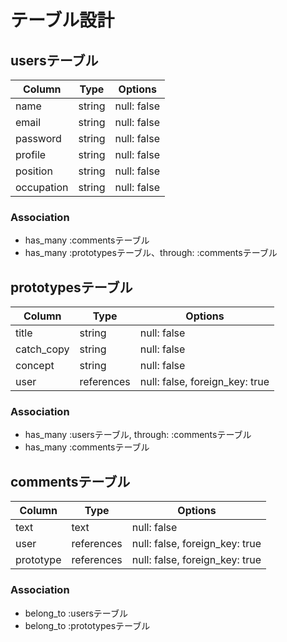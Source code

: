 # テーブル設計

## usersテーブル

| Column             | Type   | Options     |
| ------------------ | ------ | ----------- |
| name               | string | null: false |
| email              | string | null: false |
| password           | string | null: false |
| profile            | string | null: false |
| position           | string | null: false |
| occupation         | string | null: false |


### Association

- has_many :commentsテーブル
- has_many :prototypesテーブル、through: :commentsテーブル



## prototypesテーブル

| Column             | Type         | Options                          |
| ------------------ | ------------ | -------------------------------- |
| title              | string       | null: false                      |
| catch_copy         | string       | null: false                      |
| concept            | string       | null: false                      |
| user               | references   | null: false, foreign_key: true   |

### Association

- has_many :usersテーブル, through: :commentsテーブル
- has_many :commentsテーブル

## commentsテーブル

| Column             | Type         | Options                          |
| ------------------ | ------------ | -------------------------------- |
| text               | text         | null: false                      |
| user               | references   | null: false, foreign_key: true   |
| prototype          | references   | null: false, foreign_key: true   |

### Association

- belong_to :usersテーブル
- belong_to :prototypesテーブル